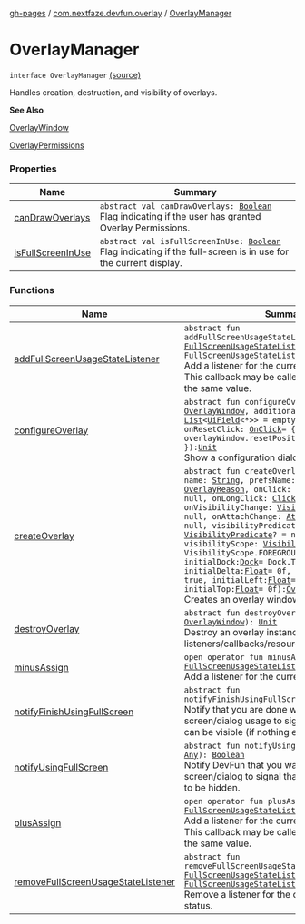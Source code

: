 [gh-pages](../../index.md) / [com.nextfaze.devfun.overlay](../index.md) / [OverlayManager](./index.md)

# OverlayManager

`interface OverlayManager` [(source)](https://github.com/NextFaze/dev-fun/tree/master/devfun/src/main/java/com/nextfaze/devfun/overlay/Overlays.kt#L42)

Handles creation, destruction, and visibility of overlays.

**See Also**

[OverlayWindow](../-overlay-window/index.md)

[OverlayPermissions](../-overlay-permissions/index.md)

### Properties

| Name | Summary |
|---|---|
| [canDrawOverlays](can-draw-overlays.md) | `abstract val canDrawOverlays: `[`Boolean`](https://kotlinlang.org/api/latest/jvm/stdlib/kotlin/-boolean/index.html)<br>Flag indicating if the user has granted Overlay Permissions. |
| [isFullScreenInUse](is-full-screen-in-use.md) | `abstract val isFullScreenInUse: `[`Boolean`](https://kotlinlang.org/api/latest/jvm/stdlib/kotlin/-boolean/index.html)<br>Flag indicating if the full-screen is in use for the current display. |

### Functions

| Name | Summary |
|---|---|
| [addFullScreenUsageStateListener](add-full-screen-usage-state-listener.md) | `abstract fun addFullScreenUsageStateListener(listener: `[`FullScreenUsageStateListener`](../-full-screen-usage-state-listener.md)`): `[`FullScreenUsageStateListener`](../-full-screen-usage-state-listener.md)<br>Add a listener for the current full-screen status. This callback may be called multiple times with the same value. |
| [configureOverlay](configure-overlay.md) | `abstract fun configureOverlay(overlayWindow: `[`OverlayWindow`](../-overlay-window/index.md)`, additionalOptions: `[`List`](https://kotlinlang.org/api/latest/jvm/stdlib/kotlin.collections/-list/index.html)`<`[`UiField`](../../com.nextfaze.devfun.invoke/-ui-field/index.md)`<*>> = emptyList(), onResetClick: `[`OnClick`](../../com.nextfaze.devfun.invoke/-on-click.md)` = { overlayWindow.resetPositionAndState() }): `[`Unit`](https://kotlinlang.org/api/latest/jvm/stdlib/kotlin/-unit/index.html)<br>Show a configuration dialog for an overlay. |
| [createOverlay](create-overlay.md) | `abstract fun createOverlay(layoutId: `[`Int`](https://kotlinlang.org/api/latest/jvm/stdlib/kotlin/-int/index.html)`, name: `[`String`](https://kotlinlang.org/api/latest/jvm/stdlib/kotlin/-string/index.html)`, prefsName: `[`String`](https://kotlinlang.org/api/latest/jvm/stdlib/kotlin/-string/index.html)`, reason: `[`OverlayReason`](../-overlay-reason.md)`, onClick: `[`ClickListener`](../-click-listener.md)`? = null, onLongClick: `[`ClickListener`](../-click-listener.md)`? = null, onVisibilityChange: `[`VisibilityListener`](../-visibility-listener.md)`? = null, onAttachChange: `[`AttachListener`](../-attach-listener.md)`? = null, visibilityPredicate: `[`VisibilityPredicate`](../-visibility-predicate.md)`? = null, visibilityScope: `[`VisibilityScope`](../-visibility-scope/index.md)` = VisibilityScope.FOREGROUND_ONLY, initialDock: `[`Dock`](../-dock/index.md)` = Dock.TOP_LEFT, initialDelta: `[`Float`](https://kotlinlang.org/api/latest/jvm/stdlib/kotlin/-float/index.html)` = 0f, snapToEdge: `[`Boolean`](https://kotlinlang.org/api/latest/jvm/stdlib/kotlin/-boolean/index.html)` = true, initialLeft: `[`Float`](https://kotlinlang.org/api/latest/jvm/stdlib/kotlin/-float/index.html)` = 0f, initialTop: `[`Float`](https://kotlinlang.org/api/latest/jvm/stdlib/kotlin/-float/index.html)` = 0f): `[`OverlayWindow`](../-overlay-window/index.md)<br>Creates an overlay window. |
| [destroyOverlay](destroy-overlay.md) | `abstract fun destroyOverlay(overlayWindow: `[`OverlayWindow`](../-overlay-window/index.md)`): `[`Unit`](https://kotlinlang.org/api/latest/jvm/stdlib/kotlin/-unit/index.html)<br>Destroy an overlay instance (cleans up any listeners/callbacks/resources/etc). |
| [minusAssign](minus-assign.md) | `open operator fun minusAssign(listener: `[`FullScreenUsageStateListener`](../-full-screen-usage-state-listener.md)`): `[`Unit`](https://kotlinlang.org/api/latest/jvm/stdlib/kotlin/-unit/index.html)<br>Add a listener for the current full-screen status. |
| [notifyFinishUsingFullScreen](notify-finish-using-full-screen.md) | `abstract fun notifyFinishUsingFullScreen(who: `[`Any`](https://kotlinlang.org/api/latest/jvm/stdlib/kotlin/-any/index.html)`): `[`Unit`](https://kotlinlang.org/api/latest/jvm/stdlib/kotlin/-unit/index.html)<br>Notify that you are done with your full-screen/dialog usage to signal the overlays they can be visible (if nothing else is using it). |
| [notifyUsingFullScreen](notify-using-full-screen.md) | `abstract fun notifyUsingFullScreen(who: `[`Any`](https://kotlinlang.org/api/latest/jvm/stdlib/kotlin/-any/index.html)`): `[`Boolean`](https://kotlinlang.org/api/latest/jvm/stdlib/kotlin/-boolean/index.html)<br>Notify DevFun that you want to present a full-screen/dialog to signal that you want overlays to be hidden. |
| [plusAssign](plus-assign.md) | `open operator fun plusAssign(listener: `[`FullScreenUsageStateListener`](../-full-screen-usage-state-listener.md)`): `[`Unit`](https://kotlinlang.org/api/latest/jvm/stdlib/kotlin/-unit/index.html)<br>Add a listener for the current full-screen status. This callback may be called multiple times with the same value. |
| [removeFullScreenUsageStateListener](remove-full-screen-usage-state-listener.md) | `abstract fun removeFullScreenUsageStateListener(listener: `[`FullScreenUsageStateListener`](../-full-screen-usage-state-listener.md)`): `[`FullScreenUsageStateListener`](../-full-screen-usage-state-listener.md)<br>Remove a listener for the current full-screen status. |
